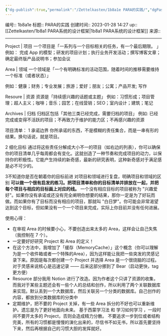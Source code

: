 ```yaml
---
{"dg-publish":true,"permalink":"/Zettelkasten/1b8a1e PARA的实践/","dgPassFrontmatter":true}
---
```


编号:: 1b8a1e
标题:: PARA的实践
创建时间:: 2023-01-28 14:27
up:: [[Zettelkasten/1b8a1 PARA系统的设计框架\|1b8a1 PARA系统的设计框架]]
来源:: 

---

Project | 项目
一个项目是「一系列与一个目标相关的任务，有一个最后期限。 」
例如： 完成 App 的模型；研发的项目计划；执行业务开发活动；撰写博客文章；确定最终版产品说明书；参加会议

Area | 领域
一个领域是「一个有明确标准的活动范围，随着时间的推移需要维持一个标准（或者状态）」

例如：健康；财务；专业发展；旅游；爱好；朋友；公寓；产品开发; 写作

Resoure | 资源
资源是「持续感兴趣的话题或主题」
例如：习惯形成；项目管理；超人主义；咖啡；音乐；园艺；在线营销；SEO；室内设计；建筑；笔记

Archives | 归档
归档区包括「其他三类已经完成，需要归档的项目」
例如: 已经完成或变得不活跃的项目；不再致力于维护的能力区；不再感兴趣的资源

项目清单：
1 承诺边界
你所承诺的东西，不是模糊的责任集合，而是一串有形的结果。换句话说，就是项目。

2 细化目标
通过将这些责任分解成大小不一的项目（如右边的列表），你可以确保你的项目清单几乎每周都会有变化。这就创造了一种节奏和完成项目的动力，以保持你的积极性。它能产生持续的新奇感，最新的研究表明，这种新奇感对于满足感是必不可少的。

3不知道你是否在朝着你的目标前进
对项目和领域进行复盘，明确项目和领域的区别
**可以做一个很有启发的练习。把项目清单和你的目标清单并排放在一起，并把每个项目与相应的目标画上对应的线。** 一个没有相应目标的项目被称为 "兴趣爱好"。如果你没有承诺或还没有完全阐明你想要的结果，那你一定是为了好玩而做。而如果你有了目标而没有相应的项目，那就叫 "白日梦"。你可能会非常渴望达到这个目标，但如果没有一个一个项目来完成，实际上你目前并没有任何进展。

使用心得：
 - 在审视 Area 的时候要小心，不要创造出来太多的 Area，这样会让自己失焦（我控制在 7 个）。
 - 一定要好好研究 Project 和 Area 的定义！
 - 在这个方法中，我增加了「缓存（MemoryCache）」这个概念（你可以理解为是一个收件箱或者一个特殊的Area），因为这样能让我把一些突发的灵感记录下来。原因是每次都创建一个 Project 并选择 Area 是一个很烧脑的过程。对于灵感来说核心是迅速记录 —— 后来这部分挪到了 Bear（启动更快，tag 更方便）
 - Resource 部分我用 Notion 进行了改造。因为作者这个只讲了资源的收集，而我对于某些主题还会有一些个人的总结和创作，所以利用了两个关联数据库来实现。默认丢到一个大数据库，然后关联另一个分类的数据库。自己创作的内容，都放到分类数据库的分类中
 - 定期维护，把不要的 Project 关掉，有一些 Area 拆分的不好也可以重新维护。遗忘是为了更好地面向未来。 基于西蒙学习法 和 学习如何学习 ，一段时间不要开太多的 Project，否则会造成精力分散。 不要追求一步到位或者结构完美，所有的习惯都是慢慢的演化出来的，尽信书不如无书，所以首先要坚持下来，然后再根据自己的习惯大胆的发挥就好。
